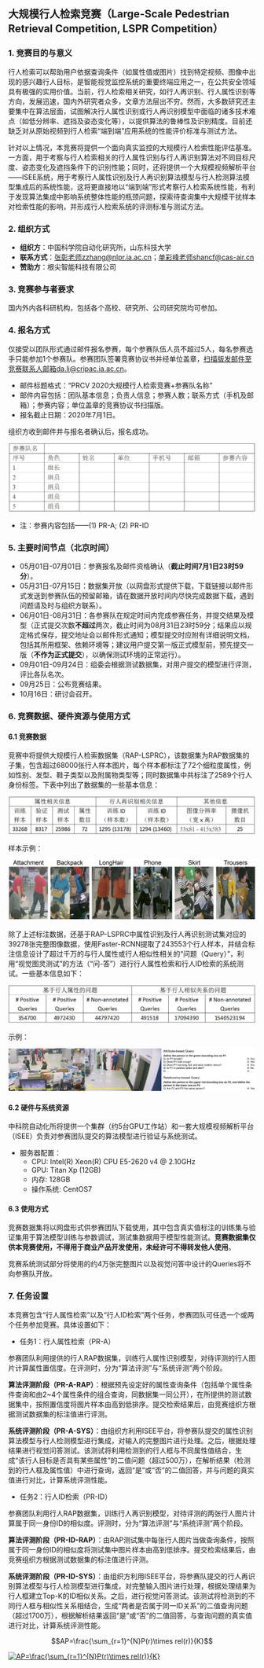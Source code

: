 <head>
<script type="text/javascript" src="http://cdn.mathjax.org/mathjax/latest/MathJax.js?config=default"></script>
</head>

## 大规模行人检索竞赛（Large-Scale Pedestrian Retrieval Competition, LSPR Competition）

### 1. 竞赛目的与意义

行人检索可以帮助用户依据查询条件（如属性值或图片）找到特定视频、图像中出现的感兴趣行人目标，是智能视觉监控系统的重要终端应用之一，在公共安全领域具有极强的实用价值。当前，行人检索相关研究，如行人再识别、行人属性识别等方向，发展迅速，国内外研究者众多，文章方法层出不穷。然而，大多数研究还主要集中在算法层面，试图解决行人属性识别或行人再识别模型中面临的诸多技术难点（如低分辨率、遮挡及姿态变化等），以提供算法的鲁棒性及识别精度。目前还缺乏对从原始视频到行人检索“端到端”应用系统的性能评价标准与测试方法。

针对以上情况，本竞赛将提供一个面向真实监控的大规模行人检索性能评估基准。一方面，用于考察与行人检索相关的行人属性识别与行人再识别算法对不同目标尺度、姿态变化及遮挡条件下的识别性能；同时，还将提供一个大规模视频解析平台——ISEE系统，用于考察行人属性识别及行人再识别算法模型与行人检测算法模型集成后的系统性能，这将更直接地以“端到端”形式考察行人检索系统性能，有利于发现算法集成中影响系统整体性能的瓶颈问题，探索待查询集中大规模干扰样本对检索性能的影响，并形成行人检索系统的评测标准与测试方法。

### 2. 组织方式

- **组织方**：中国科学院自动化研究所，山东科技大学
- **联系方式**：张彰老师zzhang@nlpr.ia.ac.cn；单彩峰老师shancf@cas-air.cn
- **赞助方**：根尖智能科技有限公司

### 3. 竞赛参与者要求

国内外内各科研机构，包括各个高校、研究所、公司研究院均可参加。

### 4. 报名方式

仅接受以团队形式通过邮件报名参赛，每个参赛队伍人员不超过5人，每名参赛选手只能参加1个参赛队。参赛团队签署竞赛协议书并经单位盖章，扫描版发邮件至竞赛联系人邮箱da.li@cripac.ia.ac.cn。

- 邮件标题格式：“PRCV 2020大规模行人检索竞赛+参赛队名称”
- 邮件内容包括：团队基本信息；负责人信息；参赛人数；联系方式（手机及邮箱）；参赛内容；单位盖章的竞赛协议书扫描版。
- 报名截止日期：2020年7月1日。

组织方收到邮件并与报名者确认后，报名成功。

![报名信息表](/images/table-registration.jpg)
- 注：参赛内容包括——(1) PR-A; (2) PR-ID

### 5. 主要时间节点（北京时间）

- 05月01日-07月01日：参赛报名及邮件资格确认（**截止时间7月1日23时59分**）。
- 05月31日-07月15日：数据集开放（以网盘形式提供下载，下载链接以邮件形式发送到参赛队伍的预留邮箱，请在数据开放时间内尽快完成数据下载，遇到问题请及时与组织方联系）。
- 06月01日-08月31日：各参赛队在规定时间内完成参赛任务，并提交结果及模型（正式提交次数**不超过**两次，截止时间为08月31日23时59分；结果应以规定格式保存，提交地址会以邮件形式通知；模型提交时应附有详细说明文档，包括其所用框架、依赖环境等；建议用户提交第一版正式模型前，预先提交一版（**不作为正式提交**），以确保测试环境的正常运行）。
- 09月01日-09月24日：组委会根据测试数据集，对用户提交的模型进行评测，评比各队名次。
- 09月25日：公布竞赛结果。
- 10月16日：研讨会召开。

### 6. 竞赛数据、硬件资源与使用方式

#### 6.1 竞赛数据

竞赛中将提供大规模行人检索数据集（RAP-LSPRC），该数据集为RAP数据集的子集，包含超过68000张行人样本图片，每个样本都标注了72个细粒度属性，例如性别、发型、鞋子类型以及附属物类型等；同时数据集中共标注了2589个行人身份标签。下表中列出了数据集的一些基本信息：

![标记数据基本信息](/images/labeled-data-info.jpg)

样本示例：

![标记数据样本示例](/images/labeled-data-samples.jpg)

除了上述标注数据，还基于RAP-LSPRC中属性识别及行人再识别测试集对应的39278张完整图像数据，使用Faster-RCNN提取了243553个行人样本，并结合标注信息设计了超过千万的与行人属性或行人相似性相关的“问题（Query）”，利用“视觉图灵测试”的方法（“问-答”）进行行人属性检索和行人ID检索的系统测试。一些基本信息如下：

![问答数据统计信息](/images/QA-data.jpg)

示例：

![问答数据样本示例](/images/QA-samples.jpg)

#### 6.2 硬件与系统资源

中科院自动化所将提供一个集群（约5台GPU工作站）和一套大规模视频解析平台（ISEE）负责对参赛团队提交的算法模型进行验证与系统测试。

- 服务器配置：
  + CPU: Intel(R) Xeon(R) CPU E5-2620 v4 @ 2.10GHz
  + GPU: Titan Xp (12GB)
  + 内存: 128GB
  + 操作系统: CentOS7
  
#### 6.3 使用方式

竞赛数据集将以网盘形式供参赛团队下载使用，其中包含真实值标注的训练集与验证集用于算法模型训练与参数调试，测试集数据用于模型性能测试。**竞赛数据集仅供本竞赛使用，不得用于商业产品开发使用，未经许可不得转发他人使用**。

竞赛系统测试部分将使用的约4万张完整图片以及视觉问答中设计的Queries将不向参赛队开放。

### 7. 任务设置

本竞赛包含“行人属性检索”以及“行人ID检索”两个任务，参赛团队可任选一个或两个任务参加竞赛。具体设置如下：

- 任务1：行人属性检索（PR-A）

参赛团队利用提供的行人RAP数据集，训练行人属性识别模型，对待评测的行人图片计算属性置信度。在评测时，分为“算法评测”与“系统评测”两个阶段。

**算法评测阶段（PR-A-RAP）**：根据预先设定好的属性查询条件（包括单个属性条件查询和由2~4个属性条件的组合查询，同数据集一同公开），在所提供的测试数据集中，按照置信度将图片样本由高到低排序。提交检索结果后，由竞赛组织方根据测试数据集的标注值进行评测。

**系统评测阶段（PR-A-SYS）**：由组织方利用ISEE平台，将参赛队提交的属性识别算法模型与行人检测模型进行集成，对输入的完整图片进行处理。之后，根据处理结果进行视觉问答测试。该测试将利用检测到的行人框与不同属性值结合，生成“该行人目标是否具有某些属性”的二值问题（超过500万），在解析结果（检测到的行人框及属性值）中进行查询，返回“是”或“否”的二值回答，并与问题的真实值进行对比，计算系统评测性能。

- 任务2：行人ID检索（PR-ID）

参赛团队利用行人RAP数据集，训练行人再识别模型，对待评测的两张行人图片计算属于同一身份ID的相似度。评测时，分为“算法评测”与“系统评测”两个阶段。

**算法评测阶段（PR-ID-RAP）**：由RAP测试集中每张行人图片当做查询条件，按照属于同一身份ID的相似度将测试集中图片样本由高到低排序。提交检索结果后，由竞赛组织方根据测试数据集的标注值进行评测。

**系统评测阶段（PR-ID-SYS）**：由组织方利用ISEE平台，将参赛队提交的行人再识别算法模型与行人检测模型进行集成，对完整输入图片进行处理，根据处理结果为行人框建立Top-K的ID相似关系。之后，进行视觉问答测试。该测试将检测到的不同行人框与相似性关系相结合，生成“两者是否属于同一ID关系”的二值查询问题（超过1700万），根据解析结果返回“是”或“否”的二值回答，与查询问题的真实值进行对比，计算系统评测性能。

$$AP=\frac{\sum_{r=1}^{N}P(r)\times rel(r)}{K}$$

<a href="https://www.codecogs.com/eqnedit.php?latex=AP=\frac{\sum_{r=1}^{N}P(r)\times&space;rel(r)}{K}" target="_blank"><img src="https://latex.codecogs.com/gif.latex?AP=\frac{\sum_{r=1}^{N}P(r)\times&space;rel(r)}{K}" title="AP=\frac{\sum_{r=1}^{N}P(r)\times rel(r)}{K}" /></a>
